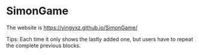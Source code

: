 # SimonGame
The website is https://yingyxz.github.io/SimonGame/

Tips: Each time it only shows the lastly added one, but users have to repeat the complete previous blocks.
